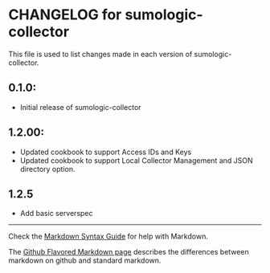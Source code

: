 # CHANGELOG for sumologic-collector

This file is used to list changes made in each version of sumologic-collector.

## 0.1.0:

* Initial release of sumologic-collector

## 1.2.00:

* Updated cookbook to support Access IDs and Keys
* Updated cookbook to support Local Collector Management and JSON directory option.

## 1.2.5

* Add basic serverspec



- - -
Check the [Markdown Syntax Guide](http://daringfireball.net/projects/markdown/syntax) for help with Markdown.

The [Github Flavored Markdown page](http://github.github.com/github-flavored-markdown/) describes the differences between markdown on github and standard markdown.
